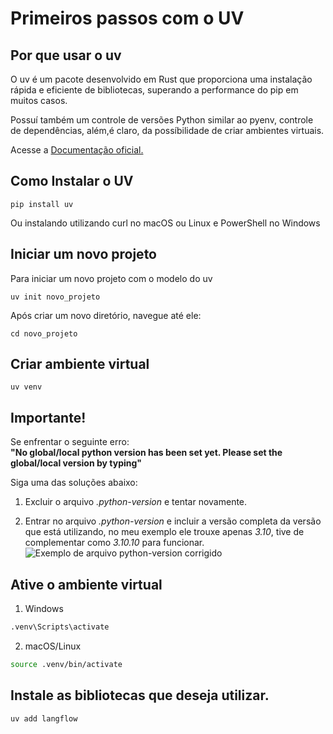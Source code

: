 # Primeiros passos com o UV

## Por que usar o uv

O uv é um pacote desenvolvido em Rust que proporciona uma instalação rápida e eficiente de bibliotecas, superando a performance do pip em muitos casos.

Possuí também um controle de versões Python similar ao pyenv, controle de dependências, além,é claro, da possíbilidade de criar ambientes virtuais.

Acesse a [Documentação oficial.](https://github.com/astral-sh/uv)

## Como Instalar o UV
```
pip install uv
```

Ou instalando utilizando curl no macOS ou Linux e PowerShell no Windows

## Iniciar um novo projeto
Para iniciar um novo projeto com o modelo do uv
```
uv init novo_projeto
```
Após criar um novo diretório, navegue até ele: 
```
cd novo_projeto
```

## Criar ambiente virtual
```
uv venv
```

## Importante!
Se enfrentar o seguinte erro:  \
**"No global/local python version has been set yet. Please set the global/local version by typing"**

Siga uma das soluções abaixo:

1. Excluir o arquivo *.python-version* e tentar novamente.

2. Entrar no arquivo *.python-version* e incluir a versão completa da versão que está utilizando, no meu exemplo ele trouxe apenas *3.10*, tive de complementar como *3.10.10* para funcionar.
![Exemplo de arquivo python-version corrigido](python-version.jpeg)


## Ative o ambiente virtual
1. Windows
```bash
.venv\Scripts\activate
```
2. macOS/Linux
```bash
source .venv/bin/activate
```

## Instale as bibliotecas que deseja utilizar.

```bash
uv add langflow
```